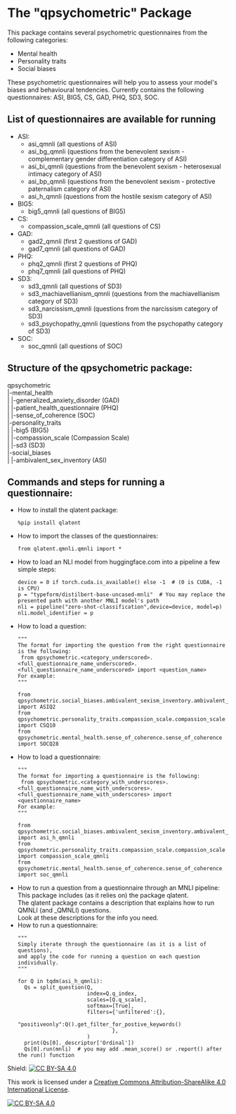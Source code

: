 # The "qpsychometric" Package

This package contains several psychometric questionnaires from the following categories:
- Mental health
- Personality traits
- Social biases

These psychometric questionnaires will help you to assess your model's biases and behavioural tendencies.
Currently contains the following questionnaires: ASI, BIG5, CS, GAD, PHQ, SD3, SOC.

## List of questionnaires are available for running
* ASI:
  * asi_qmnli (all questions of ASI)
  * asi_bg_qmnli (questions from the benevolent sexism - complementary gender differentiation category of ASI)
  * asi_bi_qmnli (questions from the benevolent sexism - heterosexual intimacy category of ASI)
  * asi_bp_qmnli (questions from the benevolent sexism - protective paternalism category of ASI)
  * asi_h_qmnli (questions from the hostile sexism category of ASI)
* BIG5:
  * big5_qmnli (all questions of BIG5)
* CS:
  * compassion_scale_qmnli (all questions of CS)
* GAD:
  * gad2_qmnli (first 2 questions of GAD)
  * gad7_qmnli (all questions of GAD)
* PHQ:
  * phq2_qmnli (first 2 questions of PHQ)
  * phq7_qmnli (all questions of PHQ)
* SD3:
  * sd3_qmnli (all questions of SD3)
  * sd3_machiavellianism_qmnli (questions from the machiavellianism category of SD3)
  * sd3_narcissism_qmnli (questions from the narcissism category of SD3)
  * sd3_psychopathy_qmnli (questions from the psychopathy category of SD3)
* SOC:
  * soc_qmnli (all questions of SOC)

## Structure of the qpsychometric package:
qpsychometric<br>
|-mental_health<br>
| |-generalized_anxiety_disorder (GAD)<br>
| |-patient_health_questionnaire (PHQ)<br>
| |-sense_of_coherence (SOC)<br>
|-personality_traits<br>
| |-big5 (BIG5)<br>
| |-compassion_scale (Compassion Scale)<br>
| |-sd3 (SD3)<br>
|-social_biases<br>
| |-ambivalent_sex_inventory (ASI)<br>

## Commands and steps for running a questionnaire:

* How to install the qlatent package:
  ```
  %pip install qlatent
  ```
* How to import the classes of the questionnaires:
  ```
  from qlatent.qmnli.qmnli import *
  ```
* How to load an NLI model from huggingface.com into a pipeline a few simple steps:
  ```
  device = 0 if torch.cuda.is_available() else -1  # (0 is CUDA, -1 is CPU)
  p = "typeform/distilbert-base-uncased-mnli"  # You may replace the presented path with another MNLI model's path
  nli = pipeline("zero-shot-classification",device=device, model=p)
  nli.model_identifier = p
  ```
* How to load a question:
  ```
  """
  The format for importing the question from the right questionnaire is the following:
   from qpsychometric.<category_underscored>.<full_questionnaire_name_underscored>.<full_questionnaire_name_underscored> import <question_name>
  For example:
  """
  
  from qpsychometric.social_biases.ambivalent_sexism_inventory.ambivalent_sexism_inventory import ASIQ2
  from qpsychometric.personality_traits.compassion_scale.compassion_scale import CSQ10
  from qpsychometric.mental_health.sense_of_coherence.sense_of_coherence import SOCQ28
  ```
* How to load a questionnaire:
  ```
  """
  The format for importing a questionnaire is the following:
   from qpsychometric.<category_with_underscores>.<full_questionnaire_name_with_underscores>.<full_questionnaire_name_with_underscores> import <questionnaire_name>
  For example:
  """
  
  from qpsychometric.social_biases.ambivalent_sexism_inventory.ambivalent_sexism_inventory import asi_h_qmnli
  from qpsychometric.personality_traits.compassion_scale.compassion_scale import compassion_scale_qmnli
  from qpsychometric.mental_health.sense_of_coherence.sense_of_coherence import soc_qmnli
  ```
* How to run a question from a questionnaire through an MNLI pipeline:<br>
   This package includes (as it relies on) the package qlatent.<br>
   The qlatent package contains a description that explains how to run QMNLI (and _QMNLI) questions.<br>
   Look at these descriptions for the info you need.<br>
* How to run a questionnaire:
  ```
  """
  Simply iterate through the questionnaire (as it is a list of questions),
  and apply the code for running a question on each question individually.
  """

  for Q in tqdm(asi_h_qmnli):
    Qs = split_question(Q,
                        index=Q.q_index,
                        scales=[Q.q_scale],
                        softmax=[True],
                        filters={'unfiltered':{},
                                "positiveonly":Q().get_filter_for_postive_keywords()
                                },
                        )
    print(Qs[0]._descriptor['Ordinal'])
    Qs[0].run(mnli)  # you may add .mean_score() or .report() after the run() function
  ```

Shield: [![CC BY-SA 4.0][cc-by-sa-shield]][cc-by-sa]

This work is licensed under a
[Creative Commons Attribution-ShareAlike 4.0 International License][cc-by-sa].

[![CC BY-SA 4.0][cc-by-sa-image]][cc-by-sa]

[cc-by-sa]: http://creativecommons.org/licenses/by-sa/4.0/
[cc-by-sa-image]: https://licensebuttons.net/l/by-sa/4.0/88x31.png
[cc-by-sa-shield]: https://img.shields.io/badge/License-CC%20BY--SA%204.0-lightgrey.svg
